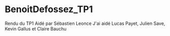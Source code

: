 # BenoitDefossez_TP1
Rendu du TP1
Aidé par Sébastien Leonce
J'ai aidé Lucas Payet, Julien Save, Kevin Gallus et Claire Bauchu


